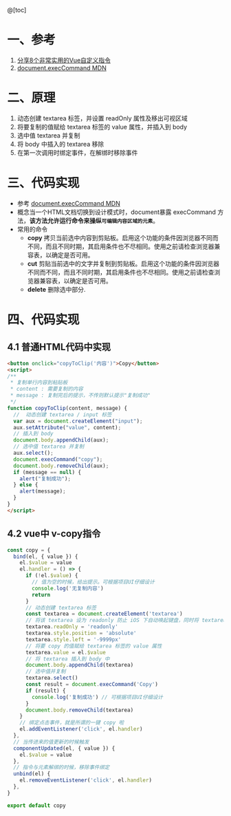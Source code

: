 @[toc]

# 一、参考
1. [分享8个非常实用的Vue自定义指令](https://juejin.cn/post/6906028995133833230)
2. [document.execCommand MDN](https://developer.mozilla.org/zh-CN/docs/Web/API/Document/execCommand)

# 二、原理
1. 动态创建 textarea 标签，并设置 readOnly 属性及移出可视区域
2. 将要复制的值赋给 textarea 标签的 value 属性，并插入到 body
3. 选中值 textarea 并复制
4. 将 body 中插入的 textarea 移除
5. 在第一次调用时绑定事件，在解绑时移除事件


# 三、代码实现
* 参考 [document.execCommand MDN](https://developer.mozilla.org/zh-CN/docs/Web/API/Document/execCommand)
* 概念当一个HTML文档切换到设计模式时，document暴露 execCommand 方法，**该方法允许运行命令来操纵`可编辑内容区域的元素`**。
* 常用的命令
	* **copy**  拷贝当前选中内容到剪贴板。启用这个功能的条件因浏览器不同而不同，而且不同时期，其启用条件也不尽相同。使用之前请检查浏览器兼容表，以确定是否可用。
	* **cut**  剪贴当前选中的文字并复制到剪贴板。启用这个功能的条件因浏览器不同而不同，而且不同时期，其启用条件也不尽相同。使用之前请检查浏览器兼容表，以确定是否可用。
	* **delete**  删除选中部分. 


# 四、代码实现

## 4.1 普通HTML代码中实现
```html
<button onclick="copyToClip('内容')">Copy</button>
<script>
/**
 * 复制单行内容到粘贴板
 * content : 需要复制的内容
 * message : 复制完后的提示，不传则默认提示"复制成功"
 */
function copyToClip(content, message) {
  //  动态创建 textarea / input 标签
  var aux = document.createElement("input");
  aux.setAttribute("value", content);
  // 插入到 body
  document.body.appendChild(aux);
  // 选中值 textarea 并复制
  aux.select();
  document.execCommand("copy");
  document.body.removeChild(aux);
  if (message == null) {
    alert("复制成功");
  } else {
    alert(message);
  }
}
</script>
```

## 4.2 vue中 v-copy指令

```js
const copy = {
  bind(el, { value }) {
    el.$value = value
    el.handler = () => {
      if (!el.$value) {
        // 值为空的时候，给出提示。可根据项目UI仔细设计
        console.log('无复制内容')
        return
      }
      // 动态创建 textarea 标签
      const textarea = document.createElement('textarea')
      // 将该 textarea 设为 readonly 防止 iOS 下自动唤起键盘，同时将 textarea 移出可视区域
      textarea.readOnly = 'readonly'
      textarea.style.position = 'absolute'
      textarea.style.left = '-9999px'
      // 将要 copy 的值赋给 textarea 标签的 value 属性
      textarea.value = el.$value
      // 将 textarea 插入到 body 中
      document.body.appendChild(textarea)
      // 选中值并复制
      textarea.select()
      const result = document.execCommand('Copy')
      if (result) {
        console.log('复制成功') // 可根据项目UI仔细设计
      }
      document.body.removeChild(textarea)
    }
    // 绑定点击事件，就是所谓的一键 copy 啦
    el.addEventListener('click', el.handler)
  },
  // 当传进来的值更新的时候触发
  componentUpdated(el, { value }) {
    el.$value = value
  },
  // 指令与元素解绑的时候，移除事件绑定
  unbind(el) {
    el.removeEventListener('click', el.handler)
  },
}

export default copy
```
